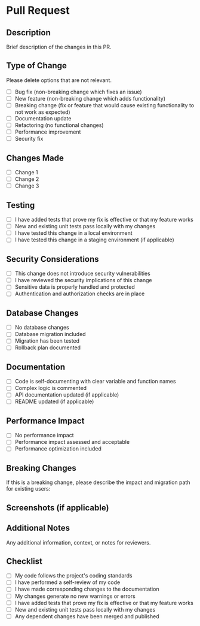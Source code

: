 # Pull Request

## Description

Brief description of the changes in this PR.

## Type of Change

Please delete options that are not relevant.

- [ ] Bug fix (non-breaking change which fixes an issue)
- [ ] New feature (non-breaking change which adds functionality)
- [ ] Breaking change (fix or feature that would cause existing functionality to not work as expected)
- [ ] Documentation update
- [ ] Refactoring (no functional changes)
- [ ] Performance improvement
- [ ] Security fix

## Changes Made

- [ ] Change 1
- [ ] Change 2
- [ ] Change 3

## Testing

- [ ] I have added tests that prove my fix is effective or that my feature works
- [ ] New and existing unit tests pass locally with my changes
- [ ] I have tested this change in a local environment
- [ ] I have tested this change in a staging environment (if applicable)

## Security Considerations

- [ ] This change does not introduce security vulnerabilities
- [ ] I have reviewed the security implications of this change
- [ ] Sensitive data is properly handled and protected
- [ ] Authentication and authorization checks are in place

## Database Changes

- [ ] No database changes
- [ ] Database migration included
- [ ] Migration has been tested
- [ ] Rollback plan documented

## Documentation

- [ ] Code is self-documenting with clear variable and function names
- [ ] Complex logic is commented
- [ ] API documentation updated (if applicable)
- [ ] README updated (if applicable)

## Performance Impact

- [ ] No performance impact
- [ ] Performance impact assessed and acceptable
- [ ] Performance optimization included

## Breaking Changes

If this is a breaking change, please describe the impact and migration path for existing users:

## Screenshots (if applicable)

## Additional Notes

Any additional information, context, or notes for reviewers.

## Checklist

- [ ] My code follows the project's coding standards
- [ ] I have performed a self-review of my code
- [ ] I have made corresponding changes to the documentation
- [ ] My changes generate no new warnings or errors
- [ ] I have added tests that prove my fix is effective or that my feature works
- [ ] New and existing unit tests pass locally with my changes
- [ ] Any dependent changes have been merged and published
